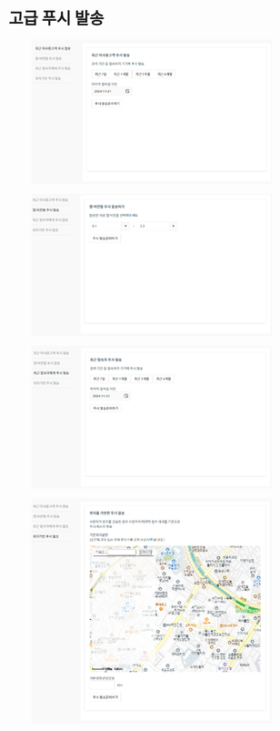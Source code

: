 # 고급 푸시 발송







<figure><img src=".gitbook/assets/image.png" alt=""><figcaption></figcaption></figure>





<figure><img src=".gitbook/assets/image (1).png" alt=""><figcaption></figcaption></figure>

<figure><img src=".gitbook/assets/image (2).png" alt=""><figcaption></figcaption></figure>



<figure><img src=".gitbook/assets/image (3).png" alt=""><figcaption></figcaption></figure>

